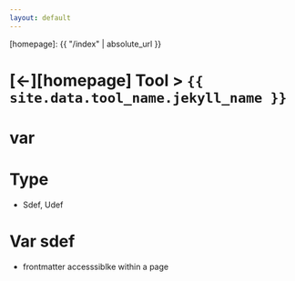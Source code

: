 ```yaml
---
layout: default
---
```



[//]: #(Reference)
[homepage]:   {{ "/index" | absolute_url }}

# [&larr;][homepage] Tool > `{{ site.data.tool_name.jekyll_name }}`

# var
# Type
- Sdef, Udef

# Var sdef
- frontmatter accesssiblke within a page

